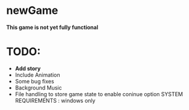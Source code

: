 # newGame
**This game is not yet fully functional**
# TODO:
 * **Add story** 
 * Include Animation
 * Some bug fixes 
 * Background Music
 * File handling to store game state to enable coninue option
SYSTEM REQUIREMENTS : windows only
